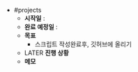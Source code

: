 - #projects
	- **시작일** :
	- **완료 예정일** :
	- **목표**
		- 스크립트 작성완료후, 깃허브에 올리기
	- LATER **진행 상황**
	- **메모**